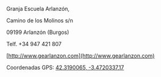 Granja Escuela Arlanzón,

Camino de los Molinos s/n

09199 Arlanzón (Burgos)

Telf.&nbsp;+34&nbsp;947&nbsp;421&nbsp;807

[http://www.gearlanzon.com](http://www.gearlanzon.com)

Coordenadas GPS: [42.3190065, -3.4720337,17](https://goo.gl/maps/NvvQ9t4wTPwLP6AT7)
